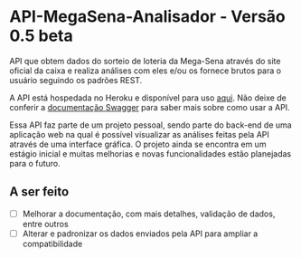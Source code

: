 # API-MegaSena-Analisador - Versão 0.5 beta

API que obtem dados do sorteio de loteria da Mega-Sena através do site oficial da caixa e realiza análises com eles e/ou os fornece brutos para o usuário seguindo os padrões REST.

A API está hospedada no Heroku e disponível para uso [aqui](https://megasena-api.herokuapp.com/). Não deixe de conferir a [documentação Swagger](https://megasena-api.herokuapp.com/docs) para saber mais sobre como usar a API.

Essa API faz parte de um projeto pessoal, sendo parte do back-end de uma aplicação web na qual é possível visualizar as análises feitas pela API através de uma interface gráfica. O projeto ainda se encontra em um estágio inicial e muitas melhorias e novas funcionalidades estão planejadas para o futuro.

## A ser feito

- [ ] Melhorar a documentação, com mais detalhes, validação de dados, entre outros
- [ ] Alterar e padronizar os dados enviados pela API para ampliar a compatibilidade
